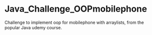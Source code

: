 # Java_Challenge_OOPmobilephone

Challenge to implement oop for mobilephone with arraylists, from the popular Java udemy course.
